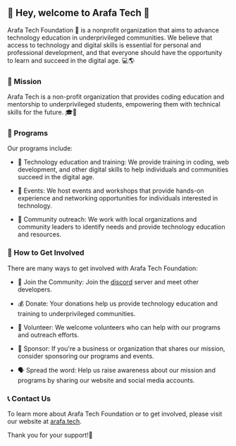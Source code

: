 ## 👋 Hey, welcome to Arafa Tech 🌟

Arafa Tech Foundation 🏫 is a nonprofit organization that aims to advance technology education in underprivileged communities. We believe that access to technology and digital skills is essential for personal and professional development, and that everyone should have the opportunity to learn and succeed in the digital age. 💻🌎

### 💪 Mission
Arafa Tech is a non-profit organization that provides coding education and mentorship to underprivileged students, empowering them with technical skills for the future. 🎓🚀

### 🎉 Programs
Our programs include:

- 🚀 Technology education and training: We provide training in coding, web development, and other digital skills to help individuals and communities succeed in the digital age.

- 🌟 Events: We host events and workshops that provide hands-on experience and networking opportunities for individuals interested in technology.

- 🤝 Community outreach: We work with local organizations and community leaders to identify needs and provide technology education and resources.

### 🤝 How to Get Involved
There are many ways to get involved with Arafa Tech Foundation:

- 🤝 Join the Community: Join the [discord](https://discord.gg/HQvTe2pHym) server and meet other developers.

- 💰 Donate: Your donations help us provide technology education and training to underprivileged communities.

- 🙌 Volunteer: We welcome volunteers who can help with our programs and outreach efforts.

- 🎁 Sponsor: If you're a business or organization that shares our mission, consider sponsoring our programs and events.

- 🗣️ Spread the word: Help us raise awareness about our mission and programs by sharing our website and social media accounts.

### 📞 Contact Us
To learn more about Arafa Tech Foundation or to get involved, please visit our website at [arafa.tech](https://arafa.tech).

Thank you for your support!🙏



